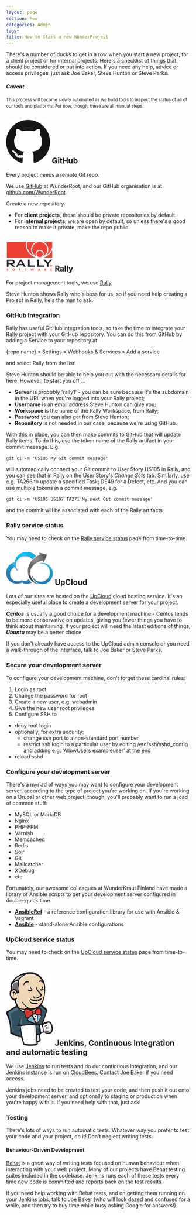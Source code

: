 ```yaml
---
layout: page
section: how
categories: Admin
tags:
title: How to Start a new WunderProject
---
```


There's a number of ducks to get in a row when you start a new project, for a client project or for internal projects. Here's a checklist of things that should be considered or put into action. If you need any help, advice or access privileges, just ask Joe Baker, Steve Hunton or Steve Parks.

#### *Caveat*

<small>This process will become slowly automated as we build tools to inspect the status of all of our tools and platforms. For now, though, these are all manual steps.</small>

## <span class="pull-right">![GitHub](/public/images/logos/github.png)</span> GitHub

Every project needs a remote Git repo.

We use [GitHub](https://github.com/) at WunderRoot, and our GitHub organisation is at [github.com/WunderRoot](https://github.com/WunderRoot/).

Create a new repository.

- For **client projects**, these should be private repositories by default.
- For **internal projects**, we are open by default, so unless there's a good reason to make it private, make the repo public.

## <span class="pull-right">![Rally](/public/images/logos/rally.png)</span> Rally

For project management tools, we use [Rally](https://www.rallydev.com/).

Steve Hunton shows Rally who's boss for us, so if you need help creating a Project in Rally, he's the man to ask.

### GitHub integration

Rally has useful GitHub integration tools, so take the time to integrate your Rally project with your GitHub repository. You can do this from GitHub by adding a Service to your repository at

{repo name} » Settings » Webhooks & Services » Add a service

and select Rally from the list.

Steve Hunton should be able to help you out with the necessary details for here. However, to start you off …

- **Server** is *probably* 'rally1' - you can be sure because it's the subdomain in the URL when you're logged into your Rally project;
- **Username** is an email address Steve Hunton can give you;
- **Workspace** is the name of the Rally Workspace, from Rally;
- **Password** you can also get from Steve Hunton;
- **Repository** is not needed in our case, because we're using GitHub.

With this in place, you can then make commits to GitHub that will update Rally items. To do this, use the token name of the Rally artifact in your commit message. E.g.

```
git ci -m 'US105 My Git commit message'
```

will automagically connect your Git commit to User Story US105 in Rally, and you can see that in Rally on the User Story's *Change Sets* tab. Similarly, use e.g. TA266 to update a specified Task; DE49 for a Defect, etc. And you can use multiple tokens in a commit message, e.g.

```
git ci -m 'US105 US107 TA271 My next Git commit message'
```

and the commit will be associated with each of the Rally artifacts.

### Rally service status

You may need to check on the [Rally service status](http://status.rallydev.com/) page from time-to-time.

## <span class="pull-right">![UpCloud](/public/images/logos/upcloud.png)</span> UpCloud

Lots of our sites are hosted on the [UpCloud](http://en.upcloud.com/) cloud hosting service. It's an especially useful place to create a development server for your project.

***Centos*** is usually a good choice for a development machine - Centos tends to be more conservative on updates, giving you fewer things you have to think about maintaining. If your project will need the latest editions of things, ***Ubuntu*** may be a better choice.

If you don't already have access to the UpCloud admin console or you need a walk-through of the interface, talk to Joe Baker or Steve Parks.

### Secure your development server

To configure your development machine, don't forget these cardinal rules:

1. Login as root
2. Change the password for root
3. Create a new user, e.g. webadmin
4. Give the new user root privileges
5. Configure SSH to
  - deny root login
  - optionally, for extra security:
      - change ssh port to a non-standard port number
      - restrict ssh login to a particular user by editing /etc/ssh/sshd_config and adding e.g. 'AllowUsers exampleuser' at the end
  - reload sshd

### Configure your development server

There's a myriad of ways you may want to configure your development server, according to the type of project you're working on. If you're working on a Drupal or other web project, though, you'll probably want to run a load of common stuff:

- MySQL or MariaDB
- Nginx
- PHP-FPM
- Varnish
- Memcached
- Redis
- Solr
- Git
- Mailcatcher
- XDebug
- etc.

Fortunately, our awesome colleagues at WunderKraut Finland have made a library of Ansible scripts to get your development server configured in double-quick time.

- **[AnsibleRef](https://gitlab.com/wunderkraut-finland/ansibleref)** - a reference configuration library for use with Ansible & Vagrant
- **[Ansible](https://gitlab.com/wunderkraut-finland/ansible)** - stand-alone Ansible configurations



### UpCloud service status

You may need to check on the [UpCloud service status](http://status.upcloud.com/) page from time-to-time.


## <span class="pull-right">![Jenkins](/public/images/logos/jenkins.png)</span> Jenkins, Continuous Integration and automatic testing

We use [Jenkins](http://jenkins-ci.org/) to run tests and do our continuous integration, and our Jenkins instance is run on [CloudBees](https://wunderkraut.ci.cloudbees.com/). Contact Joe Baker if you need access.

Jenkins jobs need to be created to test your code, and then push it out onto your development server, and optionally to staging or production when you're happy with it. If you need help with that, just ask!

### Testing

There's lots of ways to run automatic tests. Whatever way you prefer to test your code and your project, do it! Don't neglect writing tests.

#### Behaviour-Driven Development

[Behat](http://behat.org/) is a great way of writing tests focused on human behaviour when interacting with your web project. Many of our projects have Behat testing suites included in the codebase. Jenkins runs each of these tests every time new code is committed and reports back on the test results.

 If you need help working with Behat tests, and on getting them running on your Jenkins jobs, talk to Joe Baker (who will look dazed and confused for a while, and then try to buy time while busy asking Google for answers!).


